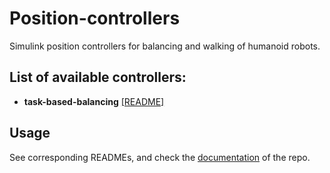 # Position-controllers

Simulink position controllers for balancing and walking of humanoid robots. 

## List of available controllers:

- **task-based-balancing** [[README]](task-based-balancing/README.md)

## Usage

See corresponding READMEs, and check the [documentation](https://github.com/robotology-playground/whole-body-controllers/tree/master/doc) of the repo.

